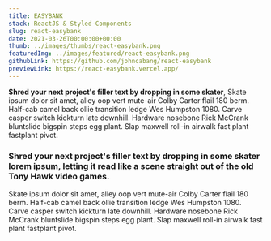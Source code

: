 ```yaml
---
title: EASYBANK
stack: ReactJS & Styled-Components
slug: react-easybank
date: 2021-03-26T00:00:00+00:00
thumb: ../images/thumbs/react-easybank.png
featuredImg: ../images/featured/react-easybank.png
githubLink: https://github.com/johncabang/react-easybank
previewLink: https://react-easybank.vercel.app/
---
```


**Shred your next project's filler text by dropping in some skater**, Skate ipsum dolor sit amet, alley oop vert mute-air Colby Carter flail 180 berm. Half-cab camel back ollie transition ledge Wes Humpston 1080. Carve casper switch kickturn late downhill. Hardware nosebone Rick McCrank bluntslide bigspin steps egg plant. Slap maxwell roll-in airwalk fast plant fastplant pivot.

### Shred your next project's filler text by dropping in some skater lorem ipsum, letting it read like a scene straight out of the old Tony Hawk video games.

Skate ipsum dolor sit amet, alley oop vert mute-air Colby Carter flail 180 berm. Half-cab camel back ollie transition ledge Wes Humpston 1080. Carve casper switch kickturn late downhill. Hardware nosebone Rick McCrank bluntslide bigspin steps egg plant. Slap maxwell roll-in airwalk fast plant fastplant pivot.
